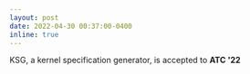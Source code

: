 ```yaml
---
layout: post
date: 2022-04-30 00:37:00-0400
inline: true
---
```


KSG, a kernel specification generator, is accepted to **ATC '22**